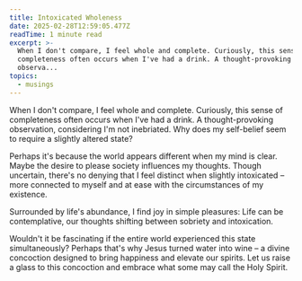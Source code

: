 ```yaml
---
title: Intoxicated Wholeness
date: 2025-02-28T12:59:05.477Z
readTime: 1 minute read
excerpt: >-
  When I don't compare, I feel whole and complete. Curiously, this sense of
  completeness often occurs when I've had a drink. A thought-provoking
  observa...
topics:
  - musings
---
```

When I don't compare, I feel whole and complete. Curiously, this sense of completeness often occurs when I've had a drink. A thought-provoking observation, considering I'm not inebriated. Why does my self-belief seem to require a slightly altered state?
 
 Perhaps it's because the world appears different when my mind is clear. Maybe the desire to please society influences my thoughts. Though uncertain, there's no denying that I feel distinct when slightly intoxicated – more connected to myself and at ease with the circumstances of my existence.
 
 Surrounded by life's abundance, I find joy in simple pleasures: Life can be contemplative, our thoughts shifting between sobriety and intoxication.
 
 Wouldn't it be fascinating if the entire world experienced this state simultaneously? Perhaps that's why Jesus turned water into wine – a divine concoction designed to bring happiness and elevate our spirits. Let us raise a glass to this concoction and embrace what some may call the Holy Spirit.
